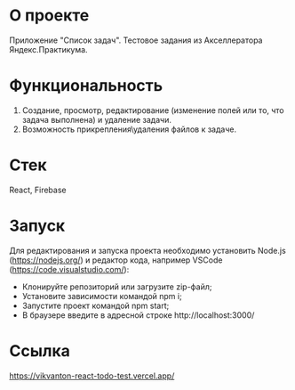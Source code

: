 # О проекте

Приложение "Список задач". Тестовое задания из Акселлератора Яндекс.Практикума.

# Функциональность

1. Создание, просмотр, редактирование (изменение полей или то, что задача выполнена) и удаление задачи.
2. Возможность прикрепления\удаления файлов к задаче.

# Стек

React, Firebase

# Запуск

Для редактирования и запуска проекта необходимо установить Node.js (https://nodejs.org/) и
редактор кода, например VSCode (https://code.visualstudio.com/):

- Клонируйте репозиторий или загрузите zip-файл;
- Установите зависимости командой npm i;
- Запустите проект командой npm start;
- В браузере введите в адресной строке http://localhost:3000/

# Ссылка

https://vikvanton-react-todo-test.vercel.app/

